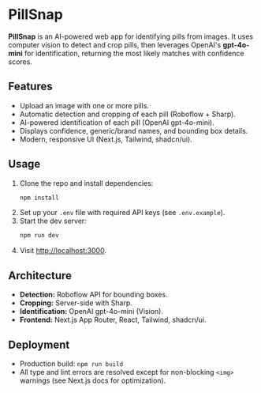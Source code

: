 
# PillSnap

**PillSnap** is an AI-powered web app for identifying pills from images. It uses computer vision to detect and crop pills, then leverages OpenAI's **gpt-4o-mini** for identification, returning the most likely matches with confidence scores.

## Features

- Upload an image with one or more pills.
- Automatic detection and cropping of each pill (Roboflow + Sharp).
- AI-powered identification of each pill (OpenAI gpt-4o-mini).
- Displays confidence, generic/brand names, and bounding box details.
- Modern, responsive UI (Next.js, Tailwind, shadcn/ui).

## Usage

1. Clone the repo and install dependencies:
	```bash
	npm install
	```
2. Set up your `.env` file with required API keys (see `.env.example`).
3. Start the dev server:
	```bash
	npm run dev
	```
4. Visit [http://localhost:3000](http://localhost:3000).

## Architecture

- **Detection:** Roboflow API for bounding boxes.
- **Cropping:** Server-side with Sharp.
- **Identification:** OpenAI gpt-4o-mini (Vision).
- **Frontend:** Next.js App Router, React, Tailwind, shadcn/ui.

## Deployment

- Production build: `npm run build`
- All type and lint errors are resolved except for non-blocking `<img>` warnings (see Next.js docs for optimization).
